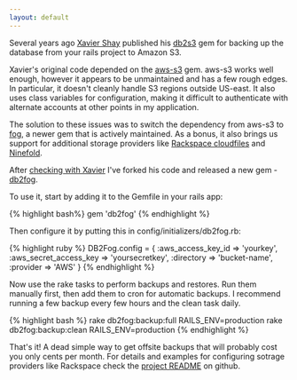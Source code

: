 ```yaml
---
layout: default
---
```

Several years ago [Xavier Shay](http://rhnh.net/) published his [db2s3](http://rubygems.org/gems/db2s3)
gem for backing up the database from your rails project to Amazon S3.

Xavier's original code depended on the
[aws-s3](http://rubygems.org/gems/aws-s3) gem. aws-s3 works well enough,
however it appears to be unmaintained and has a few rough edges. In particular,
it doesn't cleanly handle S3 regions outside US-east. It also uses class
variables for configuration, making it difficult to authenticate with alternate
accounts at other points in my application.

The solution to these issues was to switch the dependency from aws-s3 to
[fog](http://rubygems.org/gems/fog), a newer gem that is actively maintained.
As a bonus, it also brings us support for additional storage providers like
[Rackspace cloudfiles](http://www.rackspace.com/cloud/cloud_hosting_products/files/) and
[Ninefold](http://ninefold.com/).

After [checking with Xavier](https://twitter.com/#!/jim_healy/status/93910235277836288)
I've forked his code and released a new gem - [db2fog](http://rubygems.org/gems/db2fog).

To use it, start by adding it to the Gemfile in your rails app:

{% highlight bash%}
    gem 'db2fog'
{% endhighlight %}

Then configure it by putting this in config/initializers/db2fog.rb:

{% highlight ruby %}
    DB2Fog.config = {
      :aws_access_key_id     => 'yourkey',
      :aws_secret_access_key => 'yoursecretkey',
      :directory             => 'bucket-name',
      :provider              => 'AWS'
    }
{% endhighlight %}

Now use the rake tasks to perform backups and restores. Run them manually
first, then add them to cron for automatic backups. I recommend running 
a few backup every few hours and the clean task daily.

{% highlight bash %}
    rake db2fog:backup:full  RAILS_ENV=production
    rake db2fog:backup:clean RAILS_ENV=production
{% endhighlight %}

That's it! A dead simple way to get offsite backups that will probably cost you
only cents per month. For details and examples for configuring sotrage
providers like Rackspace check the [project
README](https://github.com/yob/db2fog) on github.
